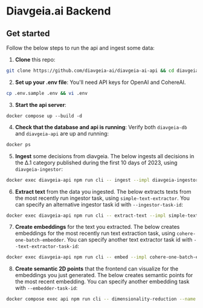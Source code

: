 # Diavgeia.ai Backend

## Get started
Follow the below steps to run the api and ingest some data:

1. **Clone** this repo:
```bash
git clone https://github.com/diavgeia-ai/diavgeia-ai-api && cd diavgeia-ai-api
```
2. **Set up your .env file**: You'll need API keys for OpenAI and CohereAI.
```bash
cp .env.sample .env && vi .env
```
3. **Start the api server**:
```
docker compose up --build -d
```
4. **Check that the database and api is running**: Verify both `diavgeia-db` and `diavgeia-api` are up and running:
```bash
docker ps
```
5. **Ingest** some decisions from diavgeia. The below ingests all decisions in the Δ.1 category published during the first 10 days of 2023, using `diavgeia-ingestor`:
```bash
docker exec diavgeia-api npm run cli -- ingest --impl diavgeia-ingestor --name jan23-10d-ing --startDate 2023-01-01 --endDate 2023-01-10 --decisionTypes Δ.1
```
6. **Extract text** from the data you ingested. The below extracts texts from the most recently run ingestor task, using `simple-text-extractor`. You can specify an alternative ingestor task id with `--ingestor-task-id`:
```bash
docker exec diavgeia-api npm run cli -- extract-text --impl simple-text-extractor  --name jan23-10d-te
```
7. **Create embeddings** for the text you extracted. The below creates embeddings for the most recently run text extraction task, using `cohere-one-batch-embedder`. You can specify another text extractor task id with `--text-extractor-task-id`:
```bash
docker exec diavgeia-api npm run cli -- embed --impl cohere-one-batch-embedder --name jan23-10d-emb
```
8. **Create semantic 2D points** that the frontend can visualize for the embeddings you just generated. The below creates semantic points for the most recent embedding. You can specify another embedding task with `--embedder-task-id`:
```bash
docker compose exec api npm run cli -- dimensionality-reduction --name jan23-10d-red --impl umap-dimensionality-reducer
```
